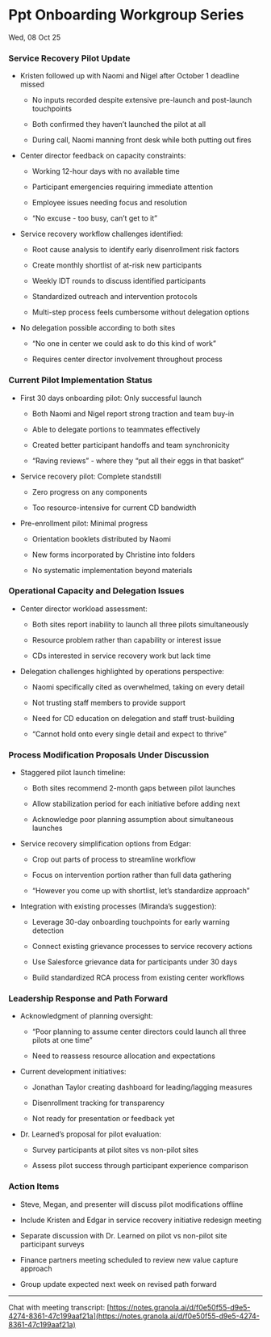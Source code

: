 # Ppt Onboarding Workgroup Series

Wed, 08 Oct 25

### Service Recovery Pilot Update

- Kristen followed up with Naomi and Nigel after October 1 deadline missed
    
    - No inputs recorded despite extensive pre-launch and post-launch touchpoints
        
    - Both confirmed they haven’t launched the pilot at all
        
    - During call, Naomi manning front desk while both putting out fires
        
- Center director feedback on capacity constraints:
    
    - Working 12-hour days with no available time
        
    - Participant emergencies requiring immediate attention
        
    - Employee issues needing focus and resolution
        
    - “No excuse - too busy, can’t get to it”
        
- Service recovery workflow challenges identified:
    
    - Root cause analysis to identify early disenrollment risk factors
        
    - Create monthly shortlist of at-risk new participants
        
    - Weekly IDT rounds to discuss identified participants
        
    - Standardized outreach and intervention protocols
        
    - Multi-step process feels cumbersome without delegation options
        
- No delegation possible according to both sites
    
    - “No one in center we could ask to do this kind of work”
        
    - Requires center director involvement throughout process
        

### Current Pilot Implementation Status

- First 30 days onboarding pilot: Only successful launch
    
    - Both Naomi and Nigel report strong traction and team buy-in
        
    - Able to delegate portions to teammates effectively
        
    - Created better participant handoffs and team synchronicity
        
    - “Raving reviews” - where they “put all their eggs in that basket”
        
- Service recovery pilot: Complete standstill
    
    - Zero progress on any components
        
    - Too resource-intensive for current CD bandwidth
        
- Pre-enrollment pilot: Minimal progress
    
    - Orientation booklets distributed by Naomi
        
    - New forms incorporated by Christine into folders
        
    - No systematic implementation beyond materials
        

### Operational Capacity and Delegation Issues

- Center director workload assessment:
    
    - Both sites report inability to launch all three pilots simultaneously
        
    - Resource problem rather than capability or interest issue
        
    - CDs interested in service recovery work but lack time
        
- Delegation challenges highlighted by operations perspective:
    
    - Naomi specifically cited as overwhelmed, taking on every detail
        
    - Not trusting staff members to provide support
        
    - Need for CD education on delegation and staff trust-building
        
    - “Cannot hold onto every single detail and expect to thrive”
        

### Process Modification Proposals Under Discussion

- Staggered pilot launch timeline:
    
    - Both sites recommend 2-month gaps between pilot launches
        
    - Allow stabilization period for each initiative before adding next
        
    - Acknowledge poor planning assumption about simultaneous launches
        
- Service recovery simplification options from Edgar:
    
    - Crop out parts of process to streamline workflow
        
    - Focus on intervention portion rather than full data gathering
        
    - “However you come up with shortlist, let’s standardize approach”
        
- Integration with existing processes (Miranda’s suggestion):
    
    - Leverage 30-day onboarding touchpoints for early warning detection
        
    - Connect existing grievance processes to service recovery actions
        
    - Use Salesforce grievance data for participants under 30 days
        
    - Build standardized RCA process from existing center workflows
        

### Leadership Response and Path Forward

- Acknowledgment of planning oversight:
    
    - “Poor planning to assume center directors could launch all three pilots at one time”
        
    - Need to reassess resource allocation and expectations
        
- Current development initiatives:
    
    - Jonathan Taylor creating dashboard for leading/lagging measures
        
    - Disenrollment tracking for transparency
        
    - Not ready for presentation or feedback yet
        
- Dr. Learned’s proposal for pilot evaluation:
    
    - Survey participants at pilot sites vs non-pilot sites
        
    - Assess pilot success through participant experience comparison
        

### Action Items

- Steve, Megan, and presenter will discuss pilot modifications offline
    
- Include Kristen and Edgar in service recovery initiative redesign meeting
    
- Separate discussion with Dr. Learned on pilot vs non-pilot site participant surveys
    
- Finance partners meeting scheduled to review new value capture approach
    
- Group update expected next week on revised path forward
    

---

Chat with meeting transcript: [https://notes.granola.ai/d/f0e50f55-d9e5-4274-8361-47c199aaf21a](https://notes.granola.ai/d/f0e50f55-d9e5-4274-8361-47c199aaf21a)